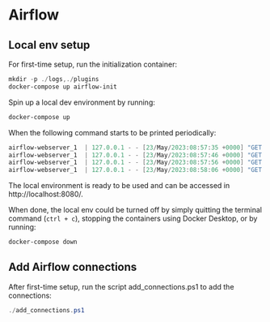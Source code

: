 # Airflow

## Local env setup

For first-time setup, run the initialization container:

```powershell
mkdir -p ./logs,./plugins
docker-compose up airflow-init
```

Spin up a local dev environment by running:

```powershell
docker-compose up
```

When the following command starts to be printed periodically:

```powershell
airflow-webserver_1  | 127.0.0.1 - - [23/May/2023:08:57:35 +0000] "GET /health HTTP/1.1" 200 141 "-" "curl/7.74.0"
airflow-webserver_1  | 127.0.0.1 - - [23/May/2023:08:57:46 +0000] "GET /health HTTP/1.1" 200 141 "-" "curl/7.74.0"
airflow-webserver_1  | 127.0.0.1 - - [23/May/2023:08:57:56 +0000] "GET /health HTTP/1.1" 200 141 "-" "curl/7.74.0"
airflow-webserver_1  | 127.0.0.1 - - [23/May/2023:08:58:06 +0000] "GET /health HTTP/1.1" 200 141 "-" "curl/7.74.0"
```

The local environment is ready to be used and can be accessed in http://localhost:8080/.

When done, the local env could be turned off by simply quitting the terminal command (`ctrl + c`), stopping the containers using Docker Desktop, or by running:

```powershell
docker-compose down
```

## Add Airflow connections

After first-time setup, run the script add_connections.ps1 to add the connections:

```powershell
./add_connections.ps1
```
